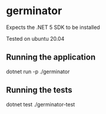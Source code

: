# germinator
Expects the .NET 5 SDK to be installed

Tested on ubuntu 20.04

## Running the application
dotnet run -p ./germinator

## Running the tests
dotnet test ./germinator-test
